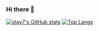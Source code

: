 ### Hi there 👋

<!--
**stay7/stay7** is a ✨ _special_ ✨ repository because its `README.md` (this file) appears on your GitHub profile.

Here are some ideas to get you started:

- 🔭 I’m currently working on ...
- 🌱 I’m currently learning ...
- 👯 I’m looking to collaborate on ...
- 🤔 I’m looking for help with ...
- 💬 Ask me about ...
- 📫 How to reach me: ...
- 😄 Pronouns: ...
- ⚡ Fun fact: ...
-->

[![stay7's GitHub stats](https://github-readme-stats.vercel.app/api?username=stay7)](https://github.com/anuraghazra/github-readme-stats)
[![Top Langs](https://github-readme-stats.vercel.app/api/top-langs/?username=stay7)](https://github.com/anuraghazra/github-readme-stats)


